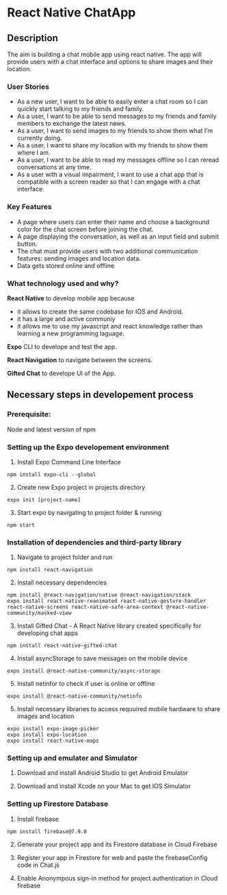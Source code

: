 # React Native ChatApp

## Description
The aim is building a chat mobile app using react native. The app will provide users with a chat interface and options to share images and their
location.


### User Stories
* As a new user, I want to be able to easily enter a chat room so I can quickly start talking to my
friends and family.
* As a user, I want to be able to send messages to my friends and family members to exchange
the latest news.
* As a user, I want to send images to my friends to show them what I’m currently doing.
* As a user, I want to share my location with my friends to show them where I am.
* As a user, I want to be able to read my messages offline so I can reread conversations at any
time.
* As a user with a visual impairment, I want to use a chat app that is compatible with a screen
reader so that I can engage with a chat interface.

### Key Features 
* A page where users can enter their name and choose a background color for the chat screen
before joining the chat.
* A page displaying the conversation, as well as an input field and submit button.
* The chat must provide users with two additional communication features: sending images
and location data.
* Data gets stored online and offline


### What technology used and why?
**React Native** to develop mobile app because 
* it allows to create the same codebase for IOS and Android. 
* it has a large and active communiy 
* it allows me to use my javascript and react knowledge rather than learning a new programming laguage. 

**Expo** CLI to develope and test the app. 

**React Navigation** to navigate between the screens. 

**Gifted Chat** to develope UI of the App. 


## Necessary steps in developement process

### Prerequisite: 
Node and latest version of npm

### Setting up the Expo developement environment 

1. Install Expo Command Line Interface
```
npm install expo-cli --global
```

2. Create new Expo project in projects directory
```
expo init [project-name]
```

3. Start expo by navigating to project folder & running
```
npm start
```
### Installation of dependencies and third-party library
1. Navigate to project folder and run
```
npm install react-navigation
```

2. Install necessary dependencies
```
npm install @react-navigation/native @react-navigation/stack
expo install react-native-reanimated react-native-gesture-handler react-native-screens react-native-safe-area-context @react-native-community/masked-view
```

3. Install Gifted Chat - A React Native library created specifically for developing chat apps
```
npm install react-native-gifted-chat
```

4. Install asyncStorage to save messages on the mobile device 
```
expo install @react-native-community/async-storage
```

5. Install netinfor to check if user is online or offline 
```
expo install @react-native-community/netinfo
```

5. Install necessary libraries to access requuired mobile hardware to share images and location 
```
expo install expo-image-picker
expo install expo-location
expo install react-native-maps
```

### Setting up and emulater and Simulator

1. Download and install Android Studio to get Android Emulator 

2. Download and install Xcode on your Mac to get IOS Simulator

### Setting up Firestore Database

1. Install firebase
```
npm install firebase@7.9.0
```

2. Generate your project app and its Firestore database in Cloud Firebase

3. Register your app in Firestore for web and paste the firebaseConfig code in Chat.js

4. Enable Anonympous sign-in method for project authentication in Cloud firebase 


